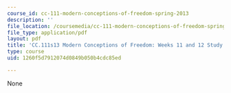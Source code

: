 ```yaml
---
course_id: cc-111-modern-conceptions-of-freedom-spring-2013
description: ''
file_location: /coursemedia/cc-111-modern-conceptions-of-freedom-spring-2013/1260f5d7912074d0849b050b4cdc85ed_MITCC_111F12_Week11Ques.pdf
file_type: application/pdf
layout: pdf
title: 'CC.111s13 Modern Conceptions of Freedom: Weeks 11 and 12 Study Questions'
type: course
uid: 1260f5d7912074d0849b050b4cdc85ed

---
```

None